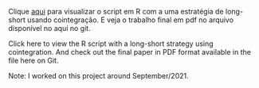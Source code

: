 Clique [aqui](https://gabubell.github.io/cointegration_strategy/) para visualizar o script em R com a uma estratégia de long-short usando cointegração. 
E veja o trabalho final em pdf no arquivo disponível no aqui no git.

Click here to view the R script with a long-short strategy using cointegration.
And check out the final paper in PDF format available in the file here on Git.

Note: I worked on this project around September/2021.
